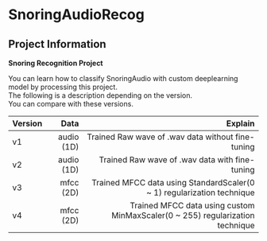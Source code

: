 # SnoringAudioRecog

## Project Information

**Snoring Recognition Project**

You can learn how to classify SnoringAudio with custom deeplearning model by processing this project.<br/>
The following is a description depending on the version.</br>
You can compare with these versions.

|Version|Data|Explain|
|:------|---:|---:|
|v1|audio (1D)|Trained Raw wave of .wav data without fine-tuning|
|v2|audio (1D)|Trained Raw wave of .wav data with fine-tuning|
|v3|mfcc (2D)|Trained MFCC data using StandardScaler(0 ~ 1) regularization technique|
|v4|mfcc (2D)|Trained MFCC data using custom MinMaxScaler(0 ~ 255) regularization technique|
